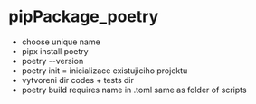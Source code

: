 # pipPackage_poetry

- choose unique name
- pipx install poetry 
- poetry --version
- poetry init = inicializace existujiciho projektu
- vytvoreni dir codes + tests dir
- poetry build requires name in .toml same as folder of scripts